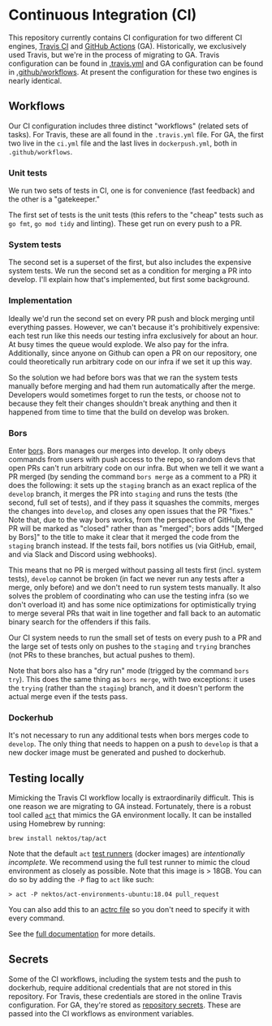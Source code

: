 # Continuous Integration (CI)

This repository currently contains CI configuration for two different CI engines, [Travis CI](https://travis-ci.org/) and [GitHub Actions](https://docs.github.com/en/actions) (GA). Historically, we exclusively used Travis, but we're in the process of migrating to GA. Travis configuration can be found in [.travis.yml](.travis.yml) and GA configuration can be found in [.github/workflows](.github/workflows). At present the configuration for these two engines is nearly identical.

## Workflows

Our CI configuration includes three distinct "workflows" (related sets of tasks). For Travis, these are all found in the `.travis.yml` file. For GA, the first two live in the `ci.yml` file and the last lives in `dockerpush.yml`, both in `.github/workflows`.

### Unit tests

We run two sets of tests in CI, one is for convenience (fast feedback) and the other is a "gatekeeper."

The first set of tests is the unit tests (this refers to the "cheap" tests such as `go fmt`, `go mod tidy` and linting). These get run on every push to a PR.

### System tests

The second set is a superset of the first, but also includes the expensive system tests. We run the second set as a condition for merging a PR into develop. I'll explain how that's implemented, but first some background.

### Implementation

Ideally we'd run the second set on every PR push and block merging until everything passes. However, we can't because it's prohibitively expensive: each test run like this needs our testing infra exclusively for about an hour. At busy times the queue would explode. We also pay for the infra. Additionally, since anyone on Github can open a PR on our repository, one could theoretically run arbitrary code on our infra if we set it up this way.

So the solution we had before bors was that we ran the system tests manually before merging and had them run automatically after the merge. Developers would sometimes forget to run the tests, or choose not to because they felt their changes shouldn't break anything and then it happened from time to time that the build on develop was broken.

### Bors

Enter [bors](https://bors.tech/). Bors manages our merges into develop. It only obeys commands from users with push access to the repo, so random devs that open PRs can't run arbitrary code on our infra. But when we tell it we want a PR merged (by sending the command `bors merge` as a comment to a PR) it does the following: it sets up the `staging` branch as an exact replica of the `develop` branch, it merges the PR into `staging` and runs the tests (the second, full set of tests), and if they pass it squashes the commits, merges the changes into `develop`, and closes any open issues that the PR "fixes." Note that, due to the way bors works, from the perspective of GitHub, the PR will be marked as "closed" rather than as "merged"; bors adds "[Merged by Bors]" to the title to make it clear that it merged the code from the `staging` branch instead. If the tests fail, bors notifies us (via GitHub, email, and via Slack and Discord using webhooks).

This means that no PR is merged without passing all tests first (incl. system tests), `develop` cannot be broken (in fact we never run any tests after a merge, only before) and we don't need to run system tests manually. It also solves the problem of coordinating who can use the testing infra (so we don't overload it) and has some nice optimizations for optimistically trying to merge several PRs that wait in line together and fall back to an automatic binary search for the offenders if this fails.

Our CI system needs to run the small set of tests on every push to a PR and the large set of tests only on pushes to the `staging` and `trying` branches (not PRs to these branches, but actual pushes to them).

Note that bors also has a "dry run" mode (trigged by the command `bors try`). This does the same thing as `bors merge`, with two exceptions: it uses the `trying` (rather than the `staging`) branch, and it doesn't perform the actual merge even if the tests pass.

### Dockerhub

It's not necessary to run any additional tests when bors merges code to `develop`. The only thing that needs to happen on a push to `develop` is that a new docker image must be generated and pushed to dockerhub.

## Testing locally

Mimicking the Travis CI workflow locally is extraordinarily difficult. This is one reason we are migrating to GA instead. Fortunately, there is a robust tool called [`act`](https://github.com/nektos/act) that mimics the GA environment locally. It can be installed using Homebrew by running:

```
brew install nektos/tap/act
```

Note that the default `act` [test runners](https://github.com/nektos/act/blob/master/README.md#runners) (docker images) are _intentionally incomplete._ We recommend using the full test runner to mimic the cloud environment as closely as possible. Note that this image is > 18GB. You can do so by adding the `-P` flag to `act` like such:

```
> act -P nektos/act-environments-ubuntu:18.04 pull_request
```

You can also add this to an [actrc file](https://github.com/nektos/act/blob/master/README.md#configuration) so you don't need to specify it with every command.

See the [full documentation](https://github.com/nektos/act/blob/master/README.md) for more details.

## Secrets

Some of the CI workflows, including the system tests and the push to dockerhub, require additional credentials that are not stored in this repository. For Travis, these credentials are stored in the online Travis configuration. For GA, they're stored as [repository secrets](https://docs.github.com/en/actions/reference/encrypted-secrets). These are passed into the CI workflows as environment variables.
